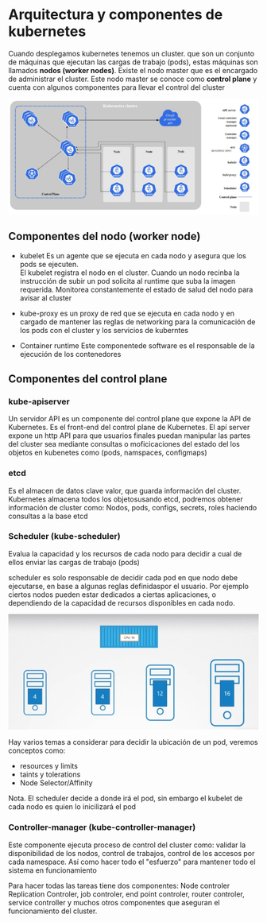 # Arquitectura y componentes de kubernetes

Cuando desplegamos kubernetes tenemos un cluster. que son un conjunto de máquinas que ejecutan las cargas de trabajo (pods), estas máquinas son llamados **nodos (worker nodes)**. Existe el nodo master que es el encargado de administrar el cluster. Este nodo master  se conoce como **control plane** y cuenta con algunos componentes para llevar el control del cluster

![Arquitectura kubernetes](img/arqkub.jpg)

## Componentes del nodo (worker node)

- kubelet Es un agente que se ejecuta en cada nodo y asegura que los pods se ejecuten.  
El kubelet registra  el nodo en el cluster.
Cuando un nodo recinba la instrucción de subir un pod solicita al runtime que suba la imagen requerida.
Monitorea constantemente el estado de salud del nodo para avisar al cluster

- kube-proxy es un proxy de red que se ejecuta en cada nodo y en cargado de mantener las reglas de networking para la comunicación de los pods con el cluster y los servicios de kuberntes
- Container runtime Este componentede software es el responsable de la ejecución de los contenedores
  
## Componentes del control plane

### kube-apiserver

Un servidor API es un componente del control plane que expone la API de Kubernetes. Es el front-end del control plane de Kubernetes.
El apí server expone un http API para que usuarios finales puedan manipular las partes del cluster
sea mediante consultas o moficicaciones del estado del los objetos en kubenetes como (pods, namspaces, configmaps)

### etcd

Es el almacen de datos clave valor, que guarda información del cluster. Kubernetes almacena todos los objetosusando etcd, podremos obtener información de cluster como: Nodos, pods, configs, secrets, roles haciendo consultas a la base etcd

### Scheduler (kube-scheduler)

Evalua la capacidad y los recursos de cada nodo para decidir a cual de ellos enviar las cargas de trabajo (pods)

scheduler es solo responsable de decidir cada pod en que nodo debe ejecutarse, en base a algunas reglas definidaspor el usuario. Por ejemplo ciertos nodos pueden estar dedicados a ciertas aplicaciones, o dependiendo de la capacidad de recursos disponibles en cada nodo.

![Scheduler](../img/../Kubernetes/img/scheduler.jpg)

Hay varios temas a considerar para decidir la ubicación de un pod, veremos conceptos como:

- resources y limits
- taints y tolerations
- Node Selector/Affinity

Nota. El scheduler decide a donde irá el pod, sin embargo el kubelet de cada nodo es quien lo inicilizará el pod

### Controller-manager (kube-controller-manager)

Este componente ejecuta proceso de control del cluster como: validar la disponibilidad de los nodos, control de trabajos, control de los accesos por cada namespace.
Así como hacer todo el "esfuerzo" para mantener todo el sistema en funcionamiento

Para hacer todas las tareas tiene dos componentes: Node controler
Replication Controler, job controler, end point controler, router controler, service controller y muchos otros componentes que aseguran el funcionamiento del cluster.
